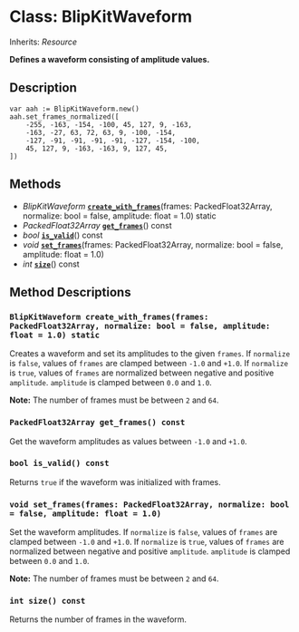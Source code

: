 # Class: BlipKitWaveform

Inherits: *Resource*

**Defines a waveform consisting of amplitude values.**

## Description

```gdscript
var aah := BlipKitWaveform.new()
aah.set_frames_normalized([
    -255, -163, -154, -100, 45, 127, 9, -163,
    -163, -27, 63, 72, 63, 9, -100, -154,
    -127, -91, -91, -91, -91, -127, -154, -100,
    45, 127, 9, -163, -163, 9, 127, 45,
])
```
## Methods

- *BlipKitWaveform* [**`create_with_frames`**](#blipkitwaveform-create_with_framesframes-packedfloat32array-normalize-bool--false-amplitude-float--10-static)(frames: PackedFloat32Array, normalize: bool = false, amplitude: float = 1.0) static
- *PackedFloat32Array* [**`get_frames`**](#packedfloat32array-get_frames-const)() const
- *bool* [**`is_valid`**](#bool-is_valid-const)() const
- *void* [**`set_frames`**](#void-set_framesframes-packedfloat32array-normalize-bool--false-amplitude-float--10)(frames: PackedFloat32Array, normalize: bool = false, amplitude: float = 1.0)
- *int* [**`size`**](#int-size-const)() const

## Method Descriptions

### `BlipKitWaveform create_with_frames(frames: PackedFloat32Array, normalize: bool = false, amplitude: float = 1.0) static`

Creates a waveform and set its amplitudes to the given `frames`. If `normalize` is `false`, values of `frames` are clamped between `-1.0` and `+1.0`. If `normalize` is `true`, values of `frames` are normalized between negative and positive `amplitude`. `amplitude` is clamped between `0.0` and `1.0`.

**Note:** The number of frames must be between `2` and `64`.

### `PackedFloat32Array get_frames() const`

Get the waveform amplitudes as values between `-1.0` and `+1.0`.

### `bool is_valid() const`

Returns `true` if the waveform was initialized with frames.

### `void set_frames(frames: PackedFloat32Array, normalize: bool = false, amplitude: float = 1.0)`

Set the waveform amplitudes. If `normalize` is `false`, values of `frames` are clamped between `-1.0` and `+1.0`. If `normalize` is `true`, values of `frames` are normalized between negative and positive `amplitude`. `amplitude` is clamped between `0.0` and `1.0`.

**Note:** The number of frames must be between `2` and `64`.

### `int size() const`

Returns the number of frames in the waveform.


